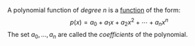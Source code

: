 A polynomial function of *degree* $n$ is a [function](Algebra/Function) of the form:
$$
p(x) = a_0 + a_1x +a_2x^2 +\cdots + a_nx^n
$$
The set $a_0, \dots, a_n$ are called the *coefficients* of the polynomial.